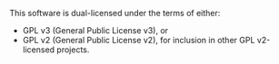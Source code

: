 This software is dual-licensed under the terms of either:
- GPL v3 (General Public License v3), or
- GPL v2 (General Public License v2), for inclusion in other GPL v2-licensed projects.
